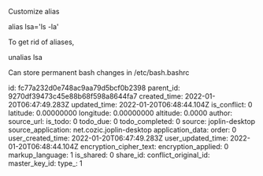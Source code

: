 Customize alias

alias lsa='ls -la'

To get rid of aliases, 

unalias lsa

Can store permanent bash changes in /etc/bash.bashrc

id: fc77a232d0e748ac9aa79d5bcf0b2398
parent_id: 9270df39473c45e88b68f598a8644fa7
created_time: 2022-01-20T06:47:49.283Z
updated_time: 2022-01-20T06:48:44.104Z
is_conflict: 0
latitude: 0.00000000
longitude: 0.00000000
altitude: 0.0000
author: 
source_url: 
is_todo: 0
todo_due: 0
todo_completed: 0
source: joplin-desktop
source_application: net.cozic.joplin-desktop
application_data: 
order: 0
user_created_time: 2022-01-20T06:47:49.283Z
user_updated_time: 2022-01-20T06:48:44.104Z
encryption_cipher_text: 
encryption_applied: 0
markup_language: 1
is_shared: 0
share_id: 
conflict_original_id: 
master_key_id: 
type_: 1